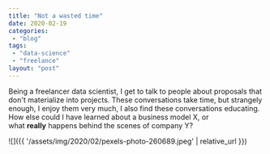 ```yaml
---
title: "Not a wasted time"
date: 2020-02-19
categories: 
 - "blog"
tags: 
 - "data-science"
 - "freelance"
layout: "post"
---
```


Being a freelancer data scientist, I get to talk to people about proposals that don't materialize into projects. These conversations take time, but strangely enough, I enjoy them very much, I also find these conversations educating. How else could I have learned about a business model X, or what **really** happens behind the scenes of company Y?

![]({{ '/assets/img/2020/02/pexels-photo-260689.jpeg' | relative_url }})
